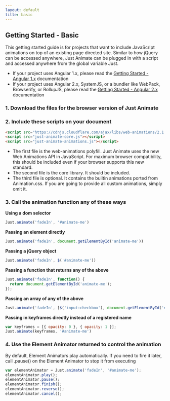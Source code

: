 ```yaml
---
layout: default
title: basic
---
```


## Getting Started - Basic
 
This getting started guide is for projects that want to include JavaScript animations on top of an existing page directed site.  Similar to how jQuery can be accessed anywhere, Just Animate can be plugged in with a script and accessed anywhere from the global variable Just.  

- If your project uses Angular 1.x, please read the [Getting Started - Angular 1.x](/getting-started/angular1) documentation
- If your project uses Angular 2.x, SystemJS, or a bundler like WebPack, Browserify, or RollupJS, please read the [Getting Started - Angular 2.x](/getting-started/angular2) documentation

### 1. Download the files for the browser version of Just Animate

### 2. Include these scripts on your document

``` html
<script src="https://cdnjs.cloudflare.com/ajax/libs/web-animations/2.1.4/web-animations.min.js"></script>
<script src="just-animate-core.js"></script>
<script src="just-animate-animations.js"></script>
```
  
  - The first file is the web-animations polyfill. Just Animate uses the new Web Animations API in JavaScript.  For maximum browser compatibility, this should be included even if your browser supports this new standard. 
  - The second file is the core library.  It should be included.
  - The third file is optional.  It contains the builtin animations ported from Animation.css.  If you are going to provide all custom animations, simply omit it.

### 3. Call the animation function any of these ways

  **Using a dom selector**
  
``` javascript
Just.animate('fadeIn', '#animate-me')
```
 
  **Passing an element directly**
  
``` javascript
Just.animate('fadeIn', document.getElementById('animate-me'))
```
 

  **Passing a jQuery object**
  
``` javascript
Just.animate('fadeIn', $('#animate-me'))
```
  
  
  **Passing a function that returns any of the above**
  
``` javascript
Just.animate('fadeIn', function() {
  return document.getElementById('animate-me');
});
```
  
  **Passing an array of any of the above**
 
``` javascript
Just.animate('fadeIn', [$('input:checkbox'), document.getElementById('#animate-me')]);
```

  **Passing in keyframes directly instead of a registered name**

``` javascript
var keyframes = [{ opacity: 0 }, { opacity: 1 }];
Just.animate(keyframes, '#animate-me')
```
 
### 4. Use the Element Animator returned to control the animation
 
 By default, Element Animators play automatically. If you need to fire it later, call .pause() on the Element Animator to stop it from executing
 
``` javascript
var elementAnimator = Just.animate('fadeIn', '#animate-me');
elementAnimator.play();
elementAnimator.pause();
elementAnimator.finish();
elementAnimator.reverse();
elementAnimator.cancel();
```
